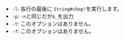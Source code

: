 - `-l`: 各行の最後に `String#chop!`を実行します。
- `-p`: `-n`と同じだが`$_`を出力
- `-t`: このオプションはありません。
- `-f`: このオプションはありません。
